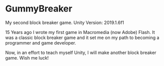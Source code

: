 # GummyBreaker
My second block breaker game. Unity Version: 2019.1.6f1

15 Years ago I wrote my first game in Macromedia (now Adobe) Flash. It was a classic block breaker game and it set me on my path to becoming a programmer and game developer.

Now, in an effort to teach myself Unity, I will make another block breaker game. Wish me luck!
